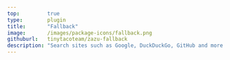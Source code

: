 ```yaml
---
top:         true
type:        plugin
title:       "Fallback"
image:       /images/package-icons/fallback.png
githuburl:   tinytacoteam/zazu-fallback
description: "Search sites such as Google, DuckDuckGo, GitHub and more!"
---
```

